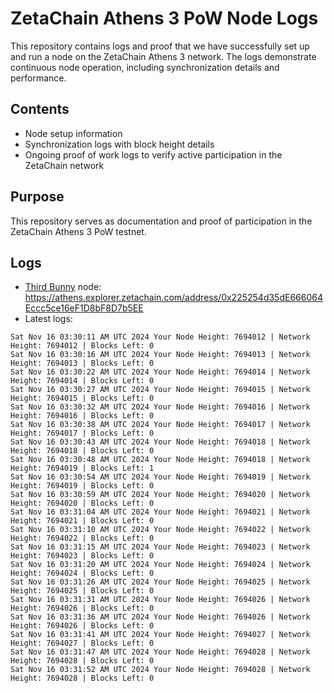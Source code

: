# ZetaChain Athens 3 PoW Node Logs
This repository contains logs and proof that we have successfully set up and run a node on the ZetaChain Athens 3 network. The logs demonstrate continuous node operation, including synchronization details and performance.

## Contents
- Node setup information
- Synchronization logs with block height details
- Ongoing proof of work logs to verify active participation in the ZetaChain network

## Purpose
This repository serves as documentation and proof of participation in the ZetaChain Athens 3 PoW testnet.

## Logs

- [Third Bunny](https://thirdbunny.xyz/) node: https://athens.explorer.zetachain.com/address/0x225254d35dE666064Eccc5ce16eF1D8bF8D7b5EE
- Latest logs:
```
Sat Nov 16 03:30:11 AM UTC 2024 Your Node Height: 7694012 | Network Height: 7694012 | Blocks Left: 0
Sat Nov 16 03:30:16 AM UTC 2024 Your Node Height: 7694013 | Network Height: 7694013 | Blocks Left: 0
Sat Nov 16 03:30:22 AM UTC 2024 Your Node Height: 7694014 | Network Height: 7694014 | Blocks Left: 0
Sat Nov 16 03:30:27 AM UTC 2024 Your Node Height: 7694015 | Network Height: 7694015 | Blocks Left: 0
Sat Nov 16 03:30:32 AM UTC 2024 Your Node Height: 7694016 | Network Height: 7694016 | Blocks Left: 0
Sat Nov 16 03:30:38 AM UTC 2024 Your Node Height: 7694017 | Network Height: 7694017 | Blocks Left: 0
Sat Nov 16 03:30:43 AM UTC 2024 Your Node Height: 7694018 | Network Height: 7694018 | Blocks Left: 0
Sat Nov 16 03:30:48 AM UTC 2024 Your Node Height: 7694018 | Network Height: 7694019 | Blocks Left: 1
Sat Nov 16 03:30:54 AM UTC 2024 Your Node Height: 7694019 | Network Height: 7694019 | Blocks Left: 0
Sat Nov 16 03:30:59 AM UTC 2024 Your Node Height: 7694020 | Network Height: 7694020 | Blocks Left: 0
Sat Nov 16 03:31:04 AM UTC 2024 Your Node Height: 7694021 | Network Height: 7694021 | Blocks Left: 0
Sat Nov 16 03:31:10 AM UTC 2024 Your Node Height: 7694022 | Network Height: 7694022 | Blocks Left: 0
Sat Nov 16 03:31:15 AM UTC 2024 Your Node Height: 7694023 | Network Height: 7694023 | Blocks Left: 0
Sat Nov 16 03:31:20 AM UTC 2024 Your Node Height: 7694024 | Network Height: 7694024 | Blocks Left: 0
Sat Nov 16 03:31:26 AM UTC 2024 Your Node Height: 7694025 | Network Height: 7694025 | Blocks Left: 0
Sat Nov 16 03:31:31 AM UTC 2024 Your Node Height: 7694026 | Network Height: 7694026 | Blocks Left: 0
Sat Nov 16 03:31:36 AM UTC 2024 Your Node Height: 7694026 | Network Height: 7694026 | Blocks Left: 0
Sat Nov 16 03:31:41 AM UTC 2024 Your Node Height: 7694027 | Network Height: 7694027 | Blocks Left: 0
Sat Nov 16 03:31:47 AM UTC 2024 Your Node Height: 7694028 | Network Height: 7694028 | Blocks Left: 0
Sat Nov 16 03:31:52 AM UTC 2024 Your Node Height: 7694028 | Network Height: 7694028 | Blocks Left: 0
```
